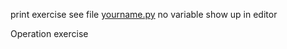 print exercise
see file [yourname.py](https://github.com/FaithAB1/psych403/blob/main/yourname.py)
no variable show up in editor

Operation exercise
